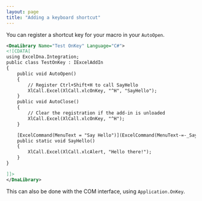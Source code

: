```yaml
---
layout: page
title: "Adding a keyboard shortcut"
---
```

You can register a shortcut key for your macro in your `AutoOpen`.

```xml
<DnaLibrary Name="Test OnKey" Language="C#">
<![CDATA[
using ExcelDna.Integration;
public class TestOnKey : IExcelAddIn
{
    public void AutoOpen()
    {
        // Register Ctrl+Shift+H to call SayHello
        XlCall.Excel(XlCall.xlcOnKey, "^H", "SayHello");
    }
    public void AutoClose()
    {
        // Clear the registration if the add-in is unloaded
        XlCall.Excel(XlCall.xlcOnKey, "^H");
    }

    [ExcelCommand(MenuText = "Say Hello")](ExcelCommand(MenuText-=-_Say-Hello_))
    public static void SayHello()
    {
        XlCall.Excel(XlCall.xlcAlert, "Hello there!");
    }
}

]]>
</DnaLibrary>
```

This can also be done with the COM interface, using `Application.OnKey`.
